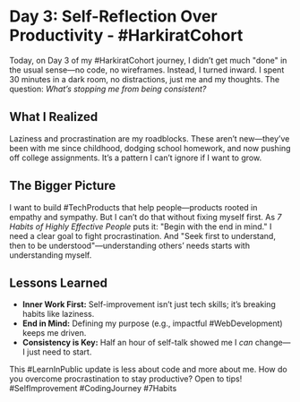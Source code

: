# Day 3: Self-Reflection Over Productivity - #HarkiratCohort

Today, on Day 3 of my #HarkiratCohort journey, I didn’t get much "done" in the usual sense—no code, no wireframes. Instead, I turned inward. I spent 30 minutes in a dark room, no distractions, just me and my thoughts. The question: *What’s stopping me from being consistent?*

## What I Realized
Laziness and procrastination are my roadblocks. These aren’t new—they’ve been with me since childhood, dodging school homework, and now pushing off college assignments. It’s a pattern I can’t ignore if I want to grow.

## The Bigger Picture
I want to build #TechProducts that help people—products rooted in empathy and sympathy. But I can’t do that without fixing myself first. As *7 Habits of Highly Effective People* puts it: "Begin with the end in mind." I need a clear goal to fight procrastination. And "Seek first to understand, then to be understood"—understanding others’ needs starts with understanding myself.

## Lessons Learned
- **Inner Work First:** Self-improvement isn’t just tech skills; it’s breaking habits like laziness.
- **End in Mind:** Defining my purpose (e.g., impactful #WebDevelopment) keeps me driven.
- **Consistency is Key:** Half an hour of self-talk showed me I *can* change—I just need to start.

This #LearnInPublic update is less about code and more about me. How do you overcome procrastination to stay productive? Open to tips! #SelfImprovement #CodingJourney #7Habits
